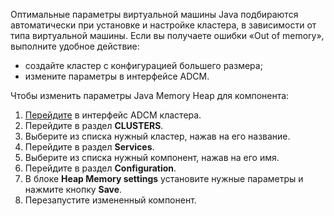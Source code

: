 Оптимальные параметры виртуальной машины Java подбираются автоматически при установке и настройке кластера, в зависимости от типа виртуальной машины. Если вы получаете ошибки «Out of memory», выполните удобное действие:

- создайте кластер с конфигурацией большего размера;
- измените параметры в интерфейсе ADCM.

Чтобы изменить параметры Java Memory Heap для компонента:

1. [Перейдите](../../../connect) в интерфейс ADCM кластера.
1. Перейдите в раздел **CLUSTERS**.
1. Выберите из списка нужный кластер, нажав на его название.
1. Перейдите в раздел **Services**.
1. Выберите из списка нужный компонент, нажав на его имя.
1. Перейдите в раздел **Configuration**.
1. В блоке **Heap Memory settings** установите нужные параметры и нажмите кнопку **Save**.
1. Перезапустите измененный компонент.
